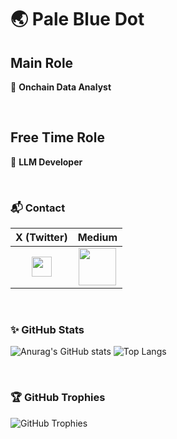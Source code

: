 # 🌏 Pale Blue Dot

## Main Role 
 🔭 **Onchain Data Analyst**

<br>

## Free Time Role  
 🧫 **LLM Developer**

<br>


### 📬 Contact

| X (Twitter) | Medium |
|:---:|:---:|
| <a href="https://x.com/lala71001"><img width="32" src="https://img.shields.io/badge/X-1DA1F2?style=for-the-badge&logo=x&logoColor=white"></a> | <a href="https://medium.com/@wnswns1946"><img width="60" src="https://img.shields.io/badge/Medium-12100E?style=for-the-badge&logo=medium&logoColor=white"></a> |

<br>


### ✨ **GitHub Stats**

![Anurag's GitHub stats](https://github-readme-stats-sigma-five.vercel.app/api?username=lala-david&show_icons=true&theme=vue) 
![Top Langs](https://github-readme-stats-sigma-five.vercel.app/api/top-langs/?username=lala-david&layout=compact&theme=vue)


<br>


### 🏆 **GitHub Trophies**

<img src="https://github-profile-trophy.vercel.app/?username=lala-david&theme=radical" alt="GitHub Trophies" />


<br>


